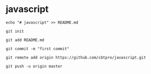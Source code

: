 # javascript

`echo "# javascript" >> README.md`

`git init`

`git add README.md`

`git commit -m "first commit"`

`git remote add origin https://github.com/cbtpro/javascript.git`

`git push -u origin master`

